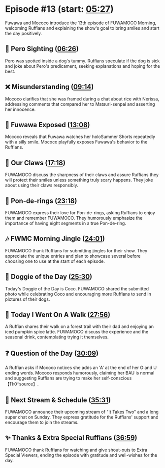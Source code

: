 # Episode #13 (start: [05:27](https://youtu.be/rD_ZE3DrWlY?t=05m27s))

Fuwawa and Mococo introduce the 13th episode of FUWAMOCO Morning, welcoming Ruffians and explaining the show's goal to bring smiles and start the day positively.

## 👀 Pero Sighting ([06:26](https://youtu.be/rD_ZE3DrWlY?t=06m26s))

Pero was spotted inside a dog's tummy. Ruffians speculate if the dog is sick and joke about Pero's predicament, seeking explanations and hoping for the best.

## ❌ Misunderstanding ([09:14](https://youtu.be/rD_ZE3DrWlY?t=09m14s))

Mococo clarifies that she was framed during a chat about rice with Nerissa, addressing comments that compared her to Matsuri-senpai and asserting her innocence.

## 📸 Fuwawa Exposed ([13:08](https://youtu.be/rD_ZE3DrWlY?t=13m08s))

Mococo reveals that Fuwawa watches her holoSummer Shorts repeatedly with a silly smile. Mococo playfully exposes Fuwawa's behavior to the Ruffians.

## 🐾 Our Claws ([17:18](https://youtu.be/rD_ZE3DrWlY?t=17m18s))

FUWAMOCO discuss the sharpness of their claws and assure Ruffians they will protect their smiles unless something truly scary happens. They joke about using their claws responsibly.

## 🍩 Pon-de-rings ([23:18](https://youtu.be/rD_ZE3DrWlY?t=23m18s))

FUWAMOCO express their love for Pon-de-rings, asking Ruffians to enjoy them and remember FUWAMOCO. They humorously emphasize the importance of having eight segments in a true Pon-de-ring.

## 🎶 FWMC Morning Jingle ([24:01](https://youtu.be/rD_ZE3DrWlY?t=24m01s))

FUWAMOCO thank Ruffians for submitting jingles for their show. They appreciate the unique entries and plan to showcase several before choosing one to use at the start of each episode.

## 🐶 Doggie of the Day ([25:30](https://youtu.be/rD_ZE3DrWlY?t=25m30s))

Today's Doggie of the Day is Coco. FUWAMOCO shared the submitted photo while celebrating Coco and encouraging more Ruffians to send in pictures of their dogs.

## 🚶 Today I Went On A Walk ([27:56](https://youtu.be/rD_ZE3DrWlY?t=27m56s))

A Ruffian shares their walk on a forest trail with their dad and enjoying an iced pumpkin spice latte. FUWAMOCO discuss the experience and the seasonal drink, contemplating trying it themselves.

## ❓ Question of the Day ([30:09](https://youtu.be/rD_ZE3DrWlY?t=30m09s))

A Ruffian asks if Mococo notices she adds an 'A' at the end of her O and U ending words. Mococo responds humorously, claiming her BAU is normal and suggesting Ruffians are trying to make her self-conscious【11:0†source】.

## 📅 Next Stream & Schedule ([35:31](https://youtu.be/rD_ZE3DrWlY?t=35m31s))

FUWAMOCO announce their upcoming stream of "It Takes Two" and a long super chat on Sunday. They express gratitude for the Ruffians' support and encourage them to join the streams.

## ✨ Thanks & Extra Special Ruffians ([36:59](https://youtu.be/rD_ZE3DrWlY?t=36m59s))

FUWAMOCO thank Ruffians for watching and give shout-outs to Extra Special Viewers, ending the episode with gratitude and well-wishes for the day.
